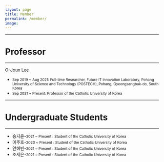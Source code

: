 ```yaml
---
layout: page
title: Member
permalink: /member/
image: 
---
```



***
# Professor

***

O-Joun Lee
* <small>Sep 2019 ~ Aug 2021: Full-time Researcher, Future IT Innovation Laboratory, Pohang University of Science and Technology (POSTECH), Pohang, Gyeongsangbuk-do, South Korea</small>
* <small>Sep 2021 ~ Present: Professor of the Catholic University of Korea</small>

***
# Undergraduate Students

***

* 송지윤-<small>2021 ~ Present : Student of the Catholic University of Korea</small>
* 이주호-<small>2020 ~ Present : Student of the Catholic University of Korea</small>
* 안혜빈-<small>2021 ~ Present : Student of the Catholic University of Korea</small>
* 조세은-<small>2021 ~ Present : Student of the Catholic University of Korea</small>


